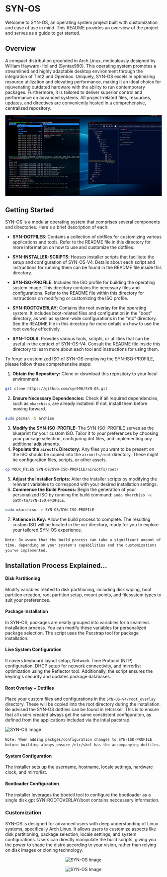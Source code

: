 # SYN-OS

Welcome to SYN-OS, an operating system project built with customization and ease of use in mind. This README provides an overview of the project and serves as a guide to get started.

## Overview

A compact distribution grounded in Arch Linux, meticulously designed by William Hayward-Holland (Syntax990). This operating system promotes a streamlined and highly adaptable desktop environment through the integration of Tint2 and Openbox. Uniquely, SYN-OS excels in optimizing resource utilization and elevating performance, making it an ideal choice for rejuvenating outdated hardware with the ability to run contemporary packages. Furthermore, it is tailored to deliver superior control and performance on advanced systems. All project-related files, resources, updates, and directives are conveniently hosted in a comprehensive, centralized repository.

<p align="center">
  <img src="./Images/SYN-OS.PNG" alt="SYN-OS Image">
</p>


## Getting Started

SYN-OS is a modular operating system that comprises several components and directories. Here's a brief description of each:

- **SYN-DOTFILES**: Contains a collection of dotfiles for customizing various applications and tools. Refer to the README file in this directory for more information on how to use and customize the dotfiles.

- **SYN-INSTALLER-SCRIPTS**: Houses installer scripts that facilitate the setup and configuration of SYN-OS-V4. Details about each script and instructions for running them can be found in the README file inside this directory.

- **SYN-ISO-PROFILE**: Includes the ISO profile for building the operating system image. This directory contains the necessary files and configurations. Refer to the README file within this directory for instructions on modifying or customizing the ISO profile.

- **SYN-ROOTOVERLAY**: Contains the root overlay for the operating system. It includes boot-related files and configuration in the "boot" directory, as well as system-wide configurations in the "etc" directory. See the README file in this directory for more details on how to use the root overlay effectively.

- **SYN-TOOLS**: Provides various tools, scripts, or utilities that can be useful in the context of SYN-OS-V4. Consult the README file inside this directory to learn more about each tool and instructions for using them.

To forge a customized ISO of SYN-OS employing the SYN-ISO-PROFILE, please follow these comprehensive steps:

1. **Obtain the Repository:** Clone or download this repository to your local environment.
```bash
git clone https://github.com/syn990/SYN-OS.git
```
2. **Ensure Necessary Dependencies:** Check if all required dependencies, such as `mkarchiso`, are already installed. If not, install them before moving forward.
```bash
sudo pacman -S archiso
```
3. **Modify the SYN-ISO-PROFILE:** The SYN-ISO-PROFILE serves as the blueprint for your custom ISO. Tailor it to your preferences by choosing your package selection, configuring dot files, and implementing any additional adjustments.
4. **Populate the `airootfs` Directory:** Any files you want to be present on the ISO should be copied into the `airootfs/root` directory. These might be configuration files, scripts, or other assets.
```bash
cp YOUR_FILES SYN-OS/SYN-ISO-PROFILE/airootfs/root/
```
5. **Adjust the Installer Scripts:** Alter the installer scripts by modifying the relevant variables to correspond with your desired installation settings.
6. **Commence the Build Process:** Begin the generation of your personalized ISO by running the build command: `sudo mkarchiso -v path/to/SYN-ISO-PROFILE`.
```bash
sudo mkarchiso -v SYN-OS/SYN-ISO-PROFILE
```
7. **Patience is Key:** Allow the build process to complete. The resulting custom ISO will be located in the `out` directory, ready for you to explore your tailored SYN-OS experience.

```Note: Be aware that the build process can take a significant amount of time, depending on your system's capabilities and the customizations you've implemented.```

## Installation Process Explained...

#### Disk Partitioning
Modify variables related to disk partitioning, including disk wiping, boot partition creation, root partition setup, mount points, and filesystem types to suit your preferences.

#### Package Installation
In SYN-OS, packages are neatly grouped into variables for a seamless installation process. You can modify these variables for personalized package selection. The script uses the Pacstrap tool for package installation.

#### Live System Configuration
It covers keyboard layout setup, Network Time Protocol (NTP) configuration, DHCP setup for network connectivity, and mirrorlist optimization using the Reflector tool. Additionally, the script ensures the keyring's security and updates package databases.

#### Root Overlay + Dotfiles
Place your custom files and configurations in the `SYN-OS-V4/root_overlay` directory. These will be copied into the root directory during the installation. Be advised the SYN-OS dotfiles can be found in /etc/skel. This is to ensure that all users created always get the same constistent configuraiton, as defined from the applications included via the intial pacstrap.

![SYN-OS Image](Images/SYN-ROOTOVERLAY.png)

```Note: When adding packges/configuration changes to SYN-ISO-PROFILE before building always ensure /etc/skel has the accompanying dotfiles.```

#### System Configuration
The installer sets up the username, hostname, locale settings, hardware clock, and mirrorlist.

#### Bootloader Configuration
The installer leverages the bootctl tool to configure the bootloader as a single disk gpt SYN-ROOTOVERLAY/boot contains neccessary information.

### Customization
SYN-OS is designed for advanced users with deep understanding of Linux systems, specifically Arch Linux. It allows users to customize aspects like disk partitioning, package selection, locale settings, and system configurations. Users can directly manipulate the build scripts, giving you the power to shape the distro according to your vision, rather than relying on disk images or cloning technology.

<p align="center">
  <img src="./Images/SYN-TOOLS.png" alt="SYN-OS Image">
</p>
<p align="center">
  <img src="./Images/SYN-INSTALLER-SCRIPTS.png" alt="SYN-OS Image">
</p>
